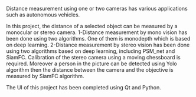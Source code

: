 Distance measurement using one or two cameras has various applications such as autonomous vehicles.

In this project, the distance of a selected object can be measured by a monocular or stereo camera.
1-Distance measurement by mono vision has been done using two algorithms. One of them is monodepth which is based on deep learning.
2-Distance measurement by stereo vision has been done using two algorithms based on deep learning, including PSM_net and SiamFC. Calibration of the stereo camera using a moving chessboard is required. 
Moreover a person in the picture can be detected using Yolo algorithm then the distance between the camera and the objective is measured by SiamFC algorithm.

The UI of this project has been completed using Qt and Python.
